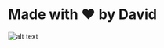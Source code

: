 # Made with ❤️ by David
![alt text](https://github.com/xuwudawei/Company-Website-Template/blob/main/Screenshot.png?raw=true)


